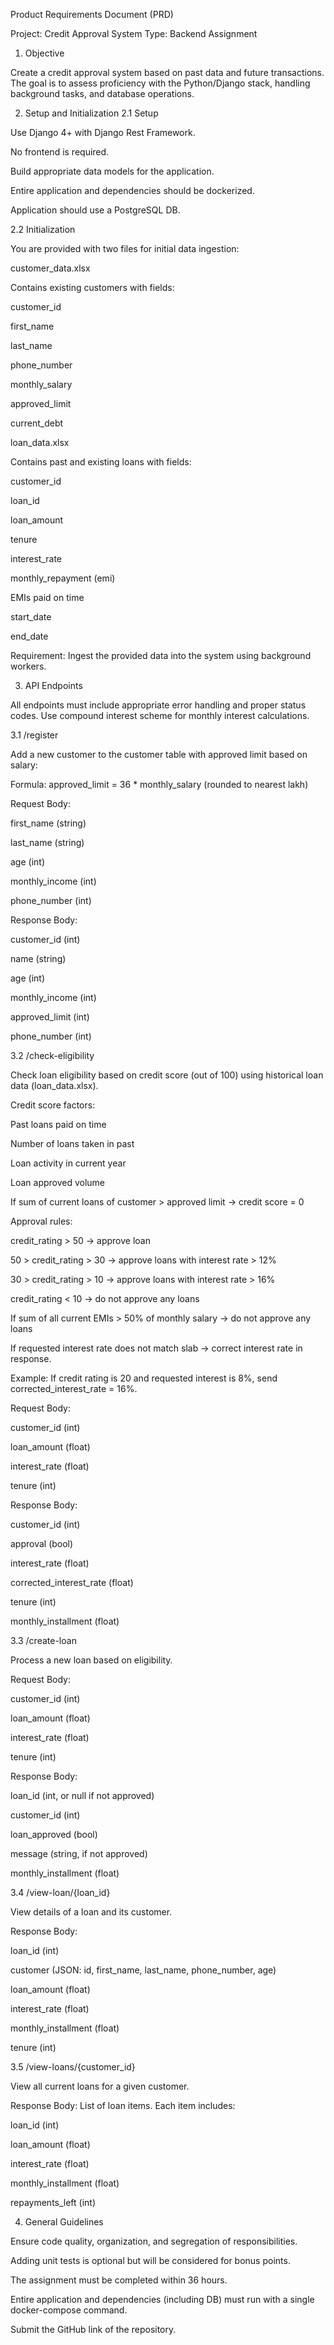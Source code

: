 Product Requirements Document (PRD)

Project: Credit Approval System
Type: Backend Assignment

1. Objective

Create a credit approval system based on past data and future transactions. The goal is to assess proficiency with the Python/Django stack, handling background tasks, and database operations.

2. Setup and Initialization
2.1 Setup

Use Django 4+ with Django Rest Framework.

No frontend is required.

Build appropriate data models for the application.

Entire application and dependencies should be dockerized.

Application should use a PostgreSQL DB.

2.2 Initialization

You are provided with two files for initial data ingestion:

customer_data.xlsx

Contains existing customers with fields:

customer_id

first_name

last_name

phone_number

monthly_salary

approved_limit

current_debt

loan_data.xlsx

Contains past and existing loans with fields:

customer_id

loan_id

loan_amount

tenure

interest_rate

monthly_repayment (emi)

EMIs paid on time

start_date

end_date

Requirement: Ingest the provided data into the system using background workers.

3. API Endpoints

All endpoints must include appropriate error handling and proper status codes.
Use compound interest scheme for monthly interest calculations.

3.1 /register

Add a new customer to the customer table with approved limit based on salary:

Formula:
approved_limit = 36 * monthly_salary (rounded to nearest lakh)

Request Body:

first_name (string)

last_name (string)

age (int)

monthly_income (int)

phone_number (int)

Response Body:

customer_id (int)

name (string)

age (int)

monthly_income (int)

approved_limit (int)

phone_number (int)

3.2 /check-eligibility

Check loan eligibility based on credit score (out of 100) using historical loan data (loan_data.xlsx).

Credit score factors:

Past loans paid on time

Number of loans taken in past

Loan activity in current year

Loan approved volume

If sum of current loans of customer > approved limit → credit score = 0

Approval rules:

credit_rating > 50 → approve loan

50 > credit_rating > 30 → approve loans with interest rate > 12%

30 > credit_rating > 10 → approve loans with interest rate > 16%

credit_rating < 10 → do not approve any loans

If sum of all current EMIs > 50% of monthly salary → do not approve any loans

If requested interest rate does not match slab → correct interest rate in response.

Example: If credit rating is 20 and requested interest is 8%, send corrected_interest_rate = 16%.

Request Body:

customer_id (int)

loan_amount (float)

interest_rate (float)

tenure (int)

Response Body:

customer_id (int)

approval (bool)

interest_rate (float)

corrected_interest_rate (float)

tenure (int)

monthly_installment (float)

3.3 /create-loan

Process a new loan based on eligibility.

Request Body:

customer_id (int)

loan_amount (float)

interest_rate (float)

tenure (int)

Response Body:

loan_id (int, or null if not approved)

customer_id (int)

loan_approved (bool)

message (string, if not approved)

monthly_installment (float)

3.4 /view-loan/{loan_id}

View details of a loan and its customer.

Response Body:

loan_id (int)

customer (JSON: id, first_name, last_name, phone_number, age)

loan_amount (float)

interest_rate (float)

monthly_installment (float)

tenure (int)

3.5 /view-loans/{customer_id}

View all current loans for a given customer.

Response Body:
List of loan items. Each item includes:

loan_id (int)

loan_amount (float)

interest_rate (float)

monthly_installment (float)

repayments_left (int)

4. General Guidelines

Ensure code quality, organization, and segregation of responsibilities.

Adding unit tests is optional but will be considered for bonus points.

The assignment must be completed within 36 hours.

Entire application and dependencies (including DB) must run with a single docker-compose command.

Submit the GitHub link of the repository.